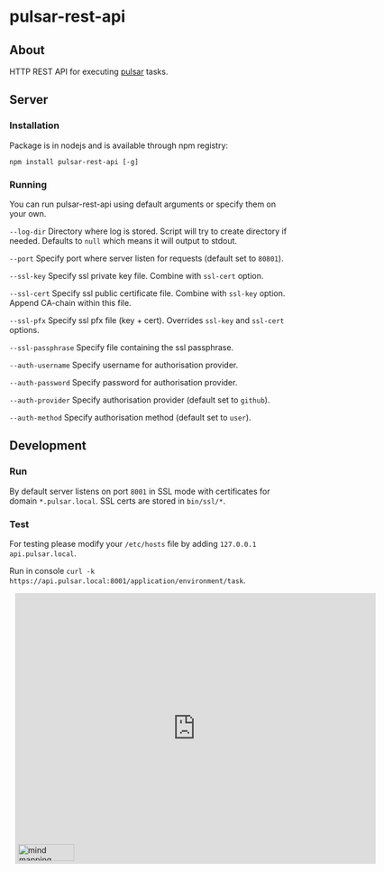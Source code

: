 pulsar-rest-api
===============

## About
HTTP REST API for executing [pulsar](https://github.com/nebulab/pulsar) tasks.

## Server

### Installation
Package is in nodejs and is available through npm registry:
```
npm install pulsar-rest-api [-g]
```

### Running
You can run pulsar-rest-api using default arguments or specify them on your own.

`--log-dir` Directory where log is stored. Script will try to create directory if needed. Defaults to `null` which means it will output to stdout.

`--port` Specify port where server listen for requests (default set to `80801`).

`--ssl-key` Specify ssl private key file. Combine with `ssl-cert` option.

`--ssl-cert` Specify ssl public certificate file. Combine with `ssl-key` option. Append CA-chain within this file.

`--ssl-pfx` Specify ssl pfx file (key + cert). Overrides `ssl-key` and `ssl-cert` options.

`--ssl-passphrase` Specify file containing the ssl passphrase.

`--auth-username` Specify username for authorisation provider.

`--auth-password` Specify password for authorisation provider.

`--auth-provider` Specify authorisation provider (default set to `github`).

`--auth-method` Specify authorisation method (default set to `user`).

## Development

### Run

By default server listens on port `8001` in SSL mode with certificates for domain `*.pulsar.local`. SSL certs are stored in `bin/ssl/*`.

### Test

For testing please modify your `/etc/hosts` file by adding `127.0.0.1 api.pulsar.local`.

Run in console `curl -k https://api.pulsar.local:8001/application/environment/task`.

<div style="width: 640px; height: 480px; margin: 10px; position: relative;"><iframe frameborder="0" style="width:640px; height:480px" src="https://www.lucidchart.com/documents/embeddedchart/4a07-0bdc-52e67a68-95ff-0d170a0080fd"></iframe><a href="https://www.lucidchart.com/pages/examples/mind_mapping_software" style="margin: 0; padding: 0; border: none; display: inline-block; position: absolute; bottom: 5px; left: 5px;"><img alt="mind mapping software"title="Lucidchart online diagrams"style="width: 100px; height: 30px; margin: 0; padding: 0; border-image: none; border: none; display: block"src="https://www.lucidchart.com/img/diagrams-lucidchart.png"/></a></div>
